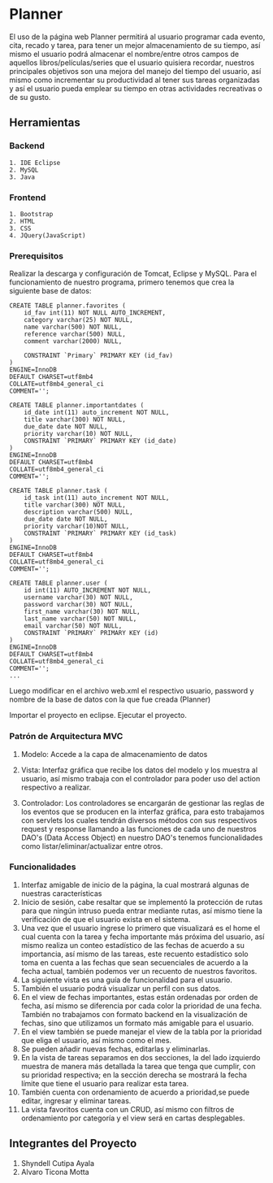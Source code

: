 # Planner
El uso de la página web Planner permitirá al usuario programar cada evento, cita, recado y tarea, para tener un mejor almacenamiento de su tiempo, así mismo el usuario podrá almacenar el nombre/entre otros campos de aquellos libros/películas/series que el usuario quisiera recordar, nuestros principales objetivos son una mejora del manejo del tiempo del usuario, así mismo como incrementar su productividad al tener sus tareas organizadas y así el usuario pueda emplear su tiempo en otras actividades recreativas o de su gusto.

## Herramientas
### Backend
	1. IDE Eclipse
	2. MySQL
	3. Java
	
### Frontend
	1. Bootstrap
	2. HTML
	3. CSS
	4. JQuery(JavaScript)

### Prerequisitos
Realizar la descarga y configuración de Tomcat, Eclipse y MySQL.
Para el funcionamiento de nuestro programa, primero tenemos que crea la siguiente base de datos:

	CREATE TABLE planner.favorites (
		id_fav int(11) NOT NULL AUTO_INCREMENT,
		category varchar(25) NOT NULL,
		name varchar(500) NOT NULL,
		reference varchar(500) NULL,
		comment varchar(2000) NULL,
		
		CONSTRAINT `Primary` PRIMARY KEY (id_fav)
	)
	ENGINE=InnoDB
	DEFAULT CHARSET=utf8mb4
	COLLATE=utf8mb4_general_ci
	COMMENT='';

	CREATE TABLE planner.importantdates (
		id_date int(11) auto_increment NOT NULL,
		title varchar(300) NOT NULL,
		due_date date NOT NULL,
		priority varchar(10) NOT NULL,
		CONSTRAINT `PRIMARY` PRIMARY KEY (id_date)
	)
	ENGINE=InnoDB
	DEFAULT CHARSET=utf8mb4
	COLLATE=utf8mb4_general_ci
	COMMENT='';

	CREATE TABLE planner.task (
		id_task int(11) auto_increment NOT NULL,
		title varchar(300) NOT NULL,
		description varchar(500) NULL,
		due_date date NOT NULL,
		priority varchar(10)NOT NULL,
		CONSTRAINT `PRIMARY` PRIMARY KEY (id_task)
	)
	ENGINE=InnoDB
	DEFAULT CHARSET=utf8mb4
	COLLATE=utf8mb4_general_ci
	COMMENT='';

	CREATE TABLE planner.user (
		id int(11) AUTO_INCREMENT NOT NULL,
		username varchar(30) NOT NULL,
		password varchar(30) NOT NULL,
		first_name varchar(30) NOT NULL,
		last_name varchar(50) NOT NULL,
		email varchar(50) NOT NULL,
		CONSTRAINT `PRIMARY` PRIMARY KEY (id)
	)
	ENGINE=InnoDB
	DEFAULT CHARSET=utf8mb4
	COLLATE=utf8mb4_general_ci
	COMMENT='';
	...
Luego modificar en el archivo web.xml el respectivo usuario, password y nombre de la base de datos con la que fue creada (Planner)

Importar el proyecto en eclipse.
Ejecutar el proyecto.
### Patrón de Arquitectura MVC
1. Modelo:
	Accede a la capa de almacenamiento de datos
	

2. Vista:
	Interfaz gráfica que recibe los datos del modelo y los muestra al usuario,	así mismo trabaja con el controlador para poder uso del action respectivo a realizar.

3. Controlador:
	Los controladores se encargarán de gestionar las reglas de los eventos que se producen en la interfaz gráfica, para esto trabajamos con servlets los cuales tendrán diversos métodos con sus respectivos request y response llamando a las funciones de cada uno de nuestros DAO's (Data Access Object) en nuestro DAO's tenemos funcionalidades como listar/eliminar/actualizar entre otros.


### Funcionalidades
1. Interfaz amigable de inicio de la página, la cual mostrará algunas de nuestras características
2. Inicio de sesión, cabe resaltar que se implementó la protección de rutas para que ningún intruso pueda entrar mediante rutas, así mismo tiene la verificación de que el usuario exista en el sistema.
3. Una vez que el usuario ingrese lo primero que visualizará es el home el cual cuenta con la tarea y fecha importante más próxima del usuario, así mismo realiza un conteo estadístico de las fechas de acuerdo a su importancia, así mismo de las tareas, este recuento estadístico solo toma en cuenta a las fechas que sean secuenciales de acuerdo a la fecha actual, también podemos ver un recuento de nuestros favoritos.
4. La siguiente vista es una guía de funcionalidad para el usuario.
5. También el usuario podrá visualizar un perfil con sus datos.
6. En el view de fechas importantes, estas están ordenadas por orden de fecha, así mismo se diferencia por cada color la prioridad de una fecha.
	También no trabajamos con formato backend en la visualización de fechas, sino que utilizamos un formato más amigable para el usuario.
7. En el view también se puede manejar el view de la tabla por la prioridad que eliga el usuario, así mismo como el mes.
8. Se pueden añadir nuevas fechas, editarlas y eliminarlas.
9. En la vista de tareas separamos en dos secciones, la del lado izquierdo muestra de manera más detallada la tarea que tenga que cumplir, con su prioridad respectiva; en la sección derecha se mostrará la fecha límite que tiene el usuario para realizar esta tarea.
10. También cuenta con ordenamiento de acuerdo a prioridad,se puede editar, ingresar y eliminar tareas.
11. La vista favoritos cuenta con un CRUD, así mismo con filtros de ordenamiento por categoría y el view será en cartas desplegables.  



## Integrantes del Proyecto
1. Shyndell Cutipa Ayala
2. Alvaro Ticona Motta
